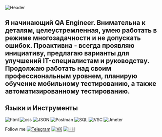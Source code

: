 ![Header](https://github.com/AlexandraXV/Alina-Kulikova/blob/main/assets/п.png)

## Я начинающий QA Engineer. Внимательна к деталям, целеустремленная, умею работать в режиме многозадачности и не допускать ошибок. Проактивна - всегда проявляю инициативу, предлагаю варианты для улучшений IT-специалистам и руководству. Продолжаю работать над своим профессиональным уровнем, планирую обучение мобильному тестированию, а также автоматизированному тестированию.

## Языки и Инструменты
![html](https://img.shields.io/badge/HTML-000000?style=for-the-badge&logo=html)
![css](https://img.shields.io/badge/CSS-000000?style=for-the-badge&logo=CSS)
![JSON](https://img.shields.io/badge/JSON-000000?style=for-the-badge&logo=JSON)
![Postman](https://img.shields.io/badge/Postman-000000?style=for-the-badge&logo=Postman)
![SQL](https://img.shields.io/badge/SQL-000000?style=for-the-badge&logo=PostgreSQL&logoColor=1E90FF)
![VSC](https://img.shields.io/badge/VSC-000000?style=for-the-badge&logo=VisualStudioCode)
![Jmeter](https://img.shields.io/badge/Jmeter-000000?style=for-the-badge&logo=ApacheJMeter)

Follow me
[![Telegram](https://img.shields.io/badge/Telegram-ccccff?style=for-the-badge&logo=Telegram)](https://t.me/alexandraxv)
[![VK](https://img.shields.io/badge/Vkontakte-ccccff?style=for-the-badge&logo=Vk&logoColor=0000FF)](https://vk.com/alexandraxv)
[![HH](https://img.shields.io/badge/headhunter-ccccff?style=for-the-badge&logo=HeadHunter)](https://spb.hh.ru/resume/d2344ff2ff071c57dc0039ed1f5464794c6e64)